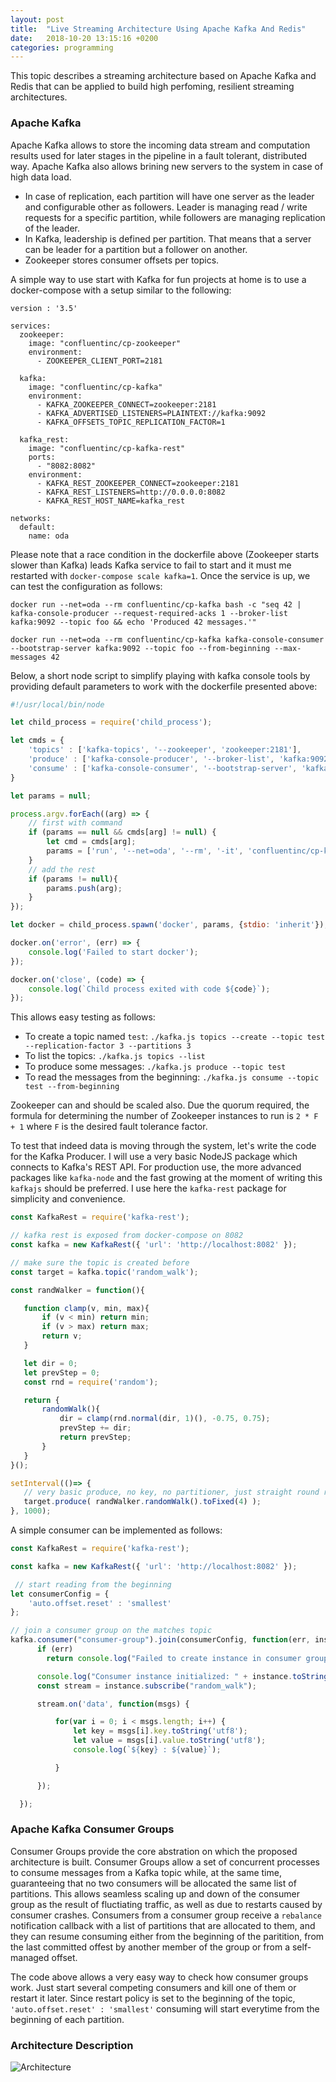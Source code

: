 ```yaml
---
layout: post
title:  "Live Streaming Architecture Using Apache Kafka And Redis"
date:   2018-10-20 13:15:16 +0200
categories: programming
---
```


This topic describes a streaming architecture based on Apache Kafka and Redis that can be applied to build high perfoming, resilient streaming architectures.

### Apache Kafka

Apache Kafka allows to store the incoming data stream and computation results used for later stages in the pipeline in a fault tolerant, distributed way. Apache Kafka also allows brining new servers to the system in case of high data load.

- In case of replication, each partition will have one server as the leader and configurable other as followers. Leader is managing read / write requests for a specific partition, while followers are managing replication of the leader.
- In Kafka, leadership is defined per partition. That means that a server can be leader for a partition but a follower on another.
- Zookeeper stores consumer offsets per topics.

A simple way to use start with Kafka for fun projects at home is to use a docker-compose with a setup similar to the following:

```
version : '3.5'

services:
  zookeeper:
    image: "confluentinc/cp-zookeeper"
    environment:
      - ZOOKEEPER_CLIENT_PORT=2181 

  kafka:
    image: "confluentinc/cp-kafka"
    environment:
      - KAFKA_ZOOKEEPER_CONNECT=zookeeper:2181
      - KAFKA_ADVERTISED_LISTENERS=PLAINTEXT://kafka:9092
      - KAFKA_OFFSETS_TOPIC_REPLICATION_FACTOR=1

  kafka_rest:
    image: "confluentinc/cp-kafka-rest"
    ports:
      - "8082:8082"
    environment: 
      - KAFKA_REST_ZOOKEEPER_CONNECT=zookeeper:2181
      - KAFKA_REST_LISTENERS=http://0.0.0.0:8082
      - KAFKA_REST_HOST_NAME=kafka_rest

networks:
  default:
    name: oda
```

Please note that a race condition in the dockerfile above (Zookeeper starts slower than Kafka) leads Kafka service to fail to start and it must me restarted with `docker-compose scale kafka=1`. Once the service is up, we can test the configuration as follows:

```
docker run --net=oda --rm confluentinc/cp-kafka bash -c "seq 42 | kafka-console-producer --request-required-acks 1 --broker-list kafka:9092 --topic foo && echo 'Produced 42 messages.'"

docker run --net=oda --rm confluentinc/cp-kafka kafka-console-consumer --bootstrap-server kafka:9092 --topic foo --from-beginning --max-messages 42
```

Below, a short node script to simplify playing with kafka console tools by providing default parameters to work with the dockerfile presented above:

```javascript
#!/usr/local/bin/node

let child_process = require('child_process');

let cmds = {
    'topics' : ['kafka-topics', '--zookeeper', 'zookeeper:2181'],
    'produce' : ['kafka-console-producer', '--broker-list', 'kafka:9092'],
    'consume' : ['kafka-console-consumer', '--bootstrap-server', 'kafka:9092']
}

let params = null;

process.argv.forEach((arg) => {
    // first with command
    if (params == null && cmds[arg] != null) {
        let cmd = cmds[arg];
        params = ['run', '--net=oda', '--rm', '-it', 'confluentinc/cp-kafka', ...cmd]
    }
    // add the rest
    if (params != null){
        params.push(arg);
    }
});

let docker = child_process.spawn('docker', params, {stdio: 'inherit'});

docker.on('error', (err) => {
    console.log('Failed to start docker');
});

docker.on('close', (code) => {
    console.log(`Child process exited with code ${code}`);
});
```

This allows easy testing as follows:

 - To create a topic named `test`: `./kafka.js topics --create --topic test --replication-factor 3 --partitions 3`
 - To list the topics: `./kafka.js topics --list`
 - To produce some messages: `./kafka.js produce --topic test`
 - To read the messages from the beginning: `./kafka.js consume --topic test --from-beginning`

 Zookeeper can and should be scaled also. Due the quorum required, the formula for determining the number of Zookeeper instances to run is `2 * F + 1` where `F` is the desired fault tolerance factor.

 To test that indeed data is moving through the system, let's write the code for the Kafka Producer. I will use a very basic NodeJS package which connects to Kafka's REST API. For production use, the more advanced packages like `kafka-node` and the fast growing at the moment of writing this `kafkajs` should be preferred. I use here the `kafka-rest` package for simplicity and convenience. 

 ```javascript
const KafkaRest = require('kafka-rest');

// kafka rest is exposed from docker-compose on 8082
const kafka = new KafkaRest({ 'url': 'http://localhost:8082' });

// make sure the topic is created before
const target = kafka.topic('random_walk');

const randWalker = function(){

    function clamp(v, min, max){
        if (v < min) return min;
        if (v > max) return max;
        return v;
    }

    let dir = 0;
    let prevStep = 0;
    const rnd = require('random');

    return { 
        randomWalk(){
            dir = clamp(rnd.normal(dir, 1)(), -0.75, 0.75);
            prevStep += dir;
            return prevStep;
        }
    }
}();

setInterval(()=> {
    // very basic produce, no key, no partitioner, just straight round robin
    target.produce( randWalker.randomWalk().toFixed(4) );
}, 1000);
```

A simple consumer can be implemented as follows:

```javascript
const KafkaRest = require('kafka-rest');

const kafka = new KafkaRest({ 'url': 'http://localhost:8082' });

 // start reading from the beginning
let consumerConfig = {
    'auto.offset.reset' : 'smallest'
};

// join a consumer group on the matches topic
kafka.consumer("consumer-group").join(consumerConfig, function(err, instance) {
      if (err) 
        return console.log("Failed to create instance in consumer group: " + err);

      console.log("Consumer instance initialized: " + instance.toString());
      const stream = instance.subscribe("random_walk");

      stream.on('data', function(msgs) {

          for(var i = 0; i < msgs.length; i++) {
              let key = msgs[i].key.toString('utf8');
              let value = msgs[i].value.toString('utf8');
              console.log(`${key} : ${value}`);

          }

      });

  });
```

### Apache Kafka Consumer Groups

Consumer Groups provide the core abstration on which the proposed architecture is built. Consumer Groups allow a set of concurrent processes to consume messages from a Kafka topic while, at the same time, guaranteeing that no two consumers will be allocated the same list of partitions. This allows seamless scaling up and down of the consumer group as the result of fluctiating traffic, as well as due to restarts caused by consumer crashes. Consumers from a consumer group receive a `rebalance` notification callback with a list of partitions that are allocated to them, and they can resume consuming either from the beginning of the paritition, from the last committed offest by another member of the group or from a self-managed offset.

The code above allows a very easy way to check how consumer groups work. Just start several competing consumers and kill one of them or restart it later. Since restart policy is set to the beginning of the topic, `'auto.offset.reset' : 'smallest'` consuming will start everytime from the beginning of each partition.

### Architecture Description

![Architecture]({{site.url}}/assets/arch_1.png)



